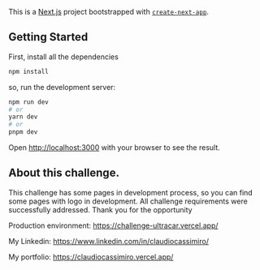 This is a [Next.js](https://nextjs.org/) project bootstrapped with [`create-next-app`](https://github.com/vercel/next.js/tree/canary/packages/create-next-app).

## Getting Started

First, install all the dependencies

```bash
npm install
```

so, run the development server:

```bash
npm run dev
# or
yarn dev
# or
pnpm dev
```

Open [http://localhost:3000](http://localhost:3000) with your browser to see the result.

## About this challenge.

This challenge has some pages in development process, so you can find some pages with logo in development. All challenge requirements were successfully addressed. Thank you for the opportunity

Production environment: https://challenge-ultracar.vercel.app/

My Linkedin: https://www.linkedin.com/in/claudiocassimiro/

My portfolio: https://claudiocassimiro.vercel.app/
